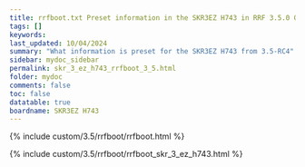 ```yaml
---
title: rrfboot.txt Preset information in the SKR3EZ H743 in RRF 3.5.0 Onwards
tags: []
keywords: 
last_updated: 10/04/2024
summary: "What information is preset for the SKR3EZ H743 from 3.5-RC4"
sidebar: mydoc_sidebar
permalink: skr_3_ez_h743_rrfboot_3_5.html
folder: mydoc
comments: false
toc: false
datatable: true
boardname: SKR3EZ H743
---
```


{% include custom/3.5/rrfboot/rrfboot.html %}

{% include custom/3.5/rrfboot/rrfboot_skr_3_ez_h743.html %}
